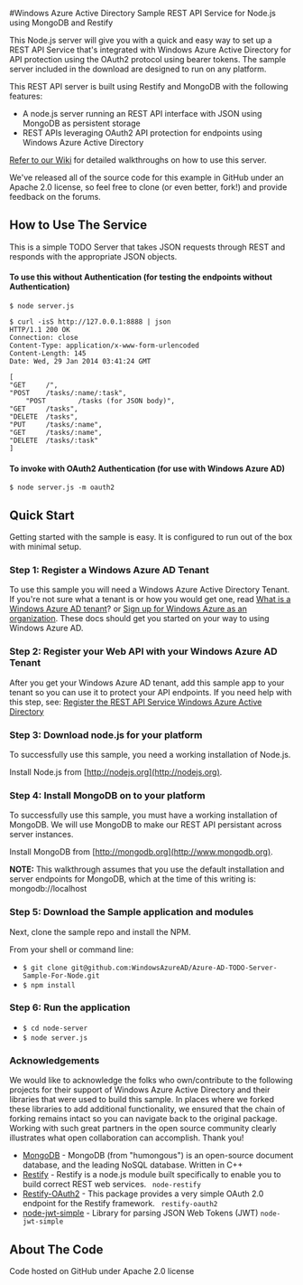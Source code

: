 #Windows Azure Active Directory Sample REST API Service for Node.js using MongoDB and Restify

This Node.js server will give you with a quick and easy way to set up a REST API Service that's integrated with Windows Azure Active Directory for API protection using the OAuth2 protocol using bearer tokens. The sample server included in the download are designed to run on any platform.

This REST API server is built using Restify and MongoDB with the following features:

* A node.js server running an REST API interface with JSON using MongoDB as persistent storage
* REST APIs leveraging OAuth2 API protection for endpoints using Windows Azure Active Directory

[Refer to our Wiki](https://github.com/AzureADSamples/WebAPI-Nodejs/wiki) for detailed walkthroughs on how to use this server.

We've released all of the source code for this example in GitHub under an Apache 2.0 license, so feel free to clone (or even better, fork!) and provide feedback on the forums.

## How to Use The Service

This is a simple TODO Server that takes JSON requests through REST and responds with the appropriate JSON objects.

#### To use this without Authentication (for testing the endpoints without Authentication)

	$ node server.js

	$ curl -isS http://127.0.0.1:8888 | json
	HTTP/1.1 200 OK
	Connection: close
	Content-Type: application/x-www-form-urlencoded
	Content-Length: 145
	Date: Wed, 29 Jan 2014 03:41:24 GMT

	[
  	"GET     /",
  	"POST    /tasks/:name/:task",
		"POST		 /tasks (for JSON body)",
  	"GET     /tasks",
  	"DELETE  /tasks",
  	"PUT     /tasks/:name",
  	"GET     /tasks/:name",
  	"DELETE  /tasks/:task"
	]

#### To invoke with OAuth2 Authentication (for use with Windows Azure AD)

	$ node server.js -m oauth2

## Quick Start

Getting started with the sample is easy. It is configured to run out of the box with minimal setup.

### Step 1: Register a Windows Azure AD Tenant

To use this sample you will need a Windows Azure Active Directory Tenant. If you're not sure what a tenant is or how you would get one, read [What is a Windows Azure AD tenant](http://technet.microsoft.com/library/jj573650.aspx)? or [Sign up for Windows Azure as an organization](http://azure.microsoft.com/en-us/documentation/articles/sign-up-organization/). These docs should get you started on your way to using Windows Azure AD.

### Step 2: Register your Web API with your Windows Azure AD Tenant

After you get your Windows Azure AD tenant, add this sample app to your tenant so you can use it to protect your API endpoints. If you need help with this step, see: [Register the REST API Service Windows Azure Active Directory](https://github.com/AzureADSamples/WebAPI-Nodejs/wiki/Setup-Windows-Azure-AD)

### Step 3: Download node.js for your platform
To successfully use this sample, you need a working installation of Node.js.

Install Node.js from [http://nodejs.org](http://nodejs.org).

### Step 4: Install MongoDB on to your platform

To successfully use this sample, you must have a working installation of MongoDB. We will use MongoDB to make our REST API persistant across server instances.

Install MongoDB from [http://mongodb.org](http://www.mongodb.org).

**NOTE:** This walkthrough assumes that you use the default installation and server endpoints for MongoDB, which at the time of this writing is: mongodb://localhost


### Step 5: Download the Sample application and modules

Next, clone the sample repo and install the NPM.

From your shell or command line:

* `$ git clone git@github.com:WindowsAzureAD/Azure-AD-TODO-Server-Sample-For-Node.git`
* `$ npm install`

### Step 6: Run the application


* `$ cd node-server	`
* `$ node server.js`


### Acknowledgements

We would like to acknowledge the folks who own/contribute to the following projects for their support of Windows Azure Active Directory and their libraries that were used to build this sample. In places where we forked these libraries to add additional functionality, we ensured that the chain of forking remains intact so you can navigate back to the original package. Working with such great partners in the open source community clearly illustrates what open collaboration can accomplish. Thank you!


- [MongoDB](http://www.mongodb.org) - MongoDB (from "humongous") is an open-source document database, and the leading NoSQL database. Written in C++
- [Restify](http://mcavage.me/node-restify/) - Restify is a node.js module built specifically to enable you to build correct REST web services. ``` node-restify```
- [Restify-OAuth2](https://github.com/domenic/restify-oauth2) - This package provides a very simple OAuth 2.0 endpoint for the Restify framework. ``` restify-oauth2```
- [node-jwt-simple](https://github.com/hokaccha/node-jwt-simple) - Library for parsing JSON Web Tokens (JWT) ```node-jwt-simple```




## About The Code

Code hosted on GitHub under Apache 2.0 license
